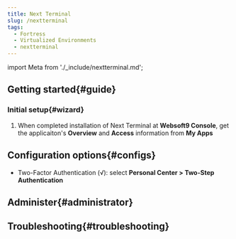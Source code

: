 ```yaml
---
title: Next Terminal
slug: /nextterminal
tags:
  - Fortress
  - Virtualized Environments
  - nextterminal
---
```


import Meta from './_include/nextterminal.md';

<Meta name="meta" />

## Getting started{#guide}

### Initial setup{#wizard}

1. When completed installation of Next Terminal at **Websoft9 Console**, get the applicaiton's **Overview** and **Access** information from **My Apps**  

## Configuration options{#configs}

- Two-Factor Authentication (√): select **Personal Center > Two-Step Authentication**

## Administer{#administrator}

## Troubleshooting{#troubleshooting}

